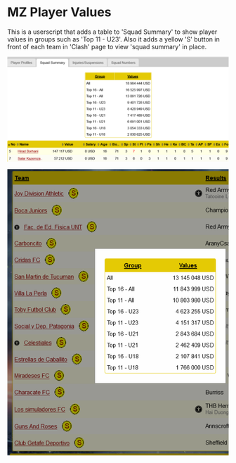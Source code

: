 # MZ Player Values
This is a userscript that adds a table to 'Squad Summary' to show player values in groups such as 'Top 11 - U23'. 
Also it adds a yellow 'S' button in front of each team in 'Clash' page to view 'squad summary' in place.

![Squad Summary](./img/SquadSummary.png)

![Clash](./img/Clash.png)
